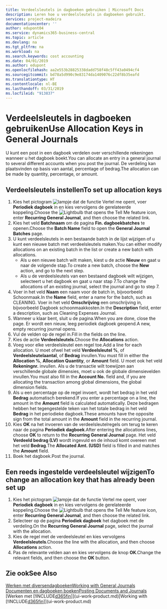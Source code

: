 ```yaml
---
title: Verdeelsleutels in dagboeken gebruiken | Microsoft Docs
description: Leren hoe u verdeelsleutels in dagboeken gebruikt.
services: project-madeira
documentationcenter: ''
author: edupont04
ms.service: dynamics365-business-central
ms.topic: article
ms.devlang: na
ms.tgt_pltfrm: na
ms.workload: na
ms.search.keywords: cost accounting
ms.date: 04/01/2019
ms.author: edupont
ms.openlocfilehash: aa2e553b28825338dadd758f48c5ff43a0494cf4
ms.sourcegitcommit: bd78a5d990c9e83174da1409076c22df8b35eafd
ms.translationtype: HT
ms.contentlocale: nl-BE
ms.lasthandoff: 03/31/2019
ms.locfileid: "913837"
---
```

# <a name="use-allocation-keys-in-general-journals"></a><span data-ttu-id="bc801-103">Verdeelsleutels in dagboeken gebruiken</span><span class="sxs-lookup"><span data-stu-id="bc801-103">Use Allocation Keys in General Journals</span></span>
<span data-ttu-id="bc801-104">U kunt een post in een dagboek verdelen over verschillende rekeningen wanneer u het dagboek boekt.</span><span class="sxs-lookup"><span data-stu-id="bc801-104">You can allocate an entry in a general journal to several different accounts when you post the journal.</span></span> <span data-ttu-id="bc801-105">De verdeling kan plaatsvinden op basis van aantal, percentage of bedrag.</span><span class="sxs-lookup"><span data-stu-id="bc801-105">The allocation can be made by quantity, percentage, or amount.</span></span>

## <a name="to-set-up-allocation-keys"></a><span data-ttu-id="bc801-106">Verdeelsleutels instellen</span><span class="sxs-lookup"><span data-stu-id="bc801-106">To set up allocation keys</span></span>
1. <span data-ttu-id="bc801-107">Kies het pictogram ![lampje dat de functie Vertel me opent](media/ui-search/search_small.png "Vertel me wat u wilt doen"), voer **Periodiek dagboek** in en kies vervolgens de gerelateerde koppeling.</span><span class="sxs-lookup"><span data-stu-id="bc801-107">Choose the ![Lightbulb that opens the Tell Me feature](media/ui-search/search_small.png "Tell me what you want to do") icon, enter **Recurring General Journal**, and then choose the related link.</span></span>
2. <span data-ttu-id="bc801-108">Kies het veld **Batchnaam** om de pagina **Fin. dagboekbatches** te openen.</span><span class="sxs-lookup"><span data-stu-id="bc801-108">Choose the **Batch Name** field to open the **General Journal Batches** page.</span></span>
3. <span data-ttu-id="bc801-109">U kunt verdeelsleutels in een bestaande batch in de lijst wijzigen of u kunt een nieuwe batch met verdeelsleutels maken.</span><span class="sxs-lookup"><span data-stu-id="bc801-109">You can either modify allocations on an existing batch in the list or create a new batch with allocations.</span></span>
   * <span data-ttu-id="bc801-110">Als u een nieuwe batch wilt maken, kiest u de actie **Nieuw** en gaat u naar de volgende stap.</span><span class="sxs-lookup"><span data-stu-id="bc801-110">To create a new batch, choose the **New** action, and go to the next step.</span></span>
   * <span data-ttu-id="bc801-111">Als u de verdeelsleutels van een bestaand dagboek wilt wijzigen, selecteert u het dagboek en gaat u naar stap 7.</span><span class="sxs-lookup"><span data-stu-id="bc801-111">To change the allocations of an existing journal, select the journal and go to step 7.</span></span>    
4. <span data-ttu-id="bc801-112">Voer in het veld **Naam** een naam voor de batch in, bijvoorbeeld Schoonmaak.</span><span class="sxs-lookup"><span data-stu-id="bc801-112">In the **Name** field, enter a name for the batch, such as CLEANING.</span></span> <span data-ttu-id="bc801-113">Voer in het veld **Omschrijving** een omschrijving in, bijvoorbeeld Dagboek schoonmaakkosten.</span><span class="sxs-lookup"><span data-stu-id="bc801-113">In the **Description** field, enter a description, such as Cleaning Expenses Journal.</span></span>
5. <span data-ttu-id="bc801-114">Wanneer u klaar bent, sluit u de pagina.</span><span class="sxs-lookup"><span data-stu-id="bc801-114">When you are done, close the page.</span></span> <span data-ttu-id="bc801-115">Er wordt een nieuw, leeg periodiek dagboek geopend.</span><span class="sxs-lookup"><span data-stu-id="bc801-115">A new, empty recurring journal opens.</span></span>
6. <span data-ttu-id="bc801-116">Vul de velden op de regel in.</span><span class="sxs-lookup"><span data-stu-id="bc801-116">Fill in the fields on the line.</span></span>
7. <span data-ttu-id="bc801-117">Kies de actie **Verdeelsleutels**.</span><span class="sxs-lookup"><span data-stu-id="bc801-117">Choose the **Allocations** action.</span></span>
8. <span data-ttu-id="bc801-118">Voeg voor elke verdeelsleutel een regel toe.</span><span class="sxs-lookup"><span data-stu-id="bc801-118">Add a line for each allocation.</span></span> <span data-ttu-id="bc801-119">U moet ofwel het veld **Verdeelsleutel %**, of **Verdeelsleutelaantal**, of **Bedrag** invullen.</span><span class="sxs-lookup"><span data-stu-id="bc801-119">You must fill in either the **Allocation %**, **Allocation Quantity**, or **Amount** field.</span></span> <span data-ttu-id="bc801-120">U moet ook het veld **Rekeningnr.** invullen. Als u de transactie wilt toewijzen aan verschillende globale dimensies, moet u ook de globale dimensievelden invullen.</span><span class="sxs-lookup"><span data-stu-id="bc801-120">You must also fill in the **Account No.** field and, if you are allocating the transaction among global dimensions, the global dimension fields.</span></span>
9. <span data-ttu-id="bc801-121">Als u een percentage op de regel invoert, wordt het bedrag in het veld **Bedrag** automatisch berekend.</span><span class="sxs-lookup"><span data-stu-id="bc801-121">If you enter a percentage on a line, the amount in the **Amount** field is calculated automatically.</span></span> <span data-ttu-id="bc801-122">Deze bedragen hebben het tegengestelde teken van het totale bedrag in het veld **Bedrag** in het periodieke dagboek.</span><span class="sxs-lookup"><span data-stu-id="bc801-122">These amounts have the opposite sign from the total amount in the **Amount** field in the recurring journal.</span></span>
10. <span data-ttu-id="bc801-123">Kies **OK** na het invoeren van de verdeelsleutelregels om terug te keren naar de pagina **Periodiek dagboek**.</span><span class="sxs-lookup"><span data-stu-id="bc801-123">After entering the allocations lines, choose **OK** to return to the **Recurring General Journal** page.</span></span> <span data-ttu-id="bc801-124">Het veld **Verdeeld bedrag (LV)** wordt ingevuld en de inhoud komt overeen met het veld **Bedrag**.</span><span class="sxs-lookup"><span data-stu-id="bc801-124">The **Allocated Amt. (USD)** field is filled in and matches the **Amount** field.</span></span>
11. <span data-ttu-id="bc801-125">Boek het dagboek.</span><span class="sxs-lookup"><span data-stu-id="bc801-125">Post the journal.</span></span>

## <a name="to-change-an-allocation-key-that-has-already-been-set-up"></a><span data-ttu-id="bc801-126">Een reeds ingestelde verdeelsleutel wijzigen</span><span class="sxs-lookup"><span data-stu-id="bc801-126">To change an allocation key that has already been set up</span></span>
1. <span data-ttu-id="bc801-127">Kies het pictogram ![lampje dat de functie Vertel me opent](media/ui-search/search_small.png "Vertel me wat u wilt doen"), voer **Periodiek dagboek** in en kies vervolgens de gerelateerde koppeling.</span><span class="sxs-lookup"><span data-stu-id="bc801-127">Choose the ![Lightbulb that opens the Tell Me feature](media/ui-search/search_small.png "Tell me what you want to do") icon, enter **Recurring General Journal**, and then choose the related link.</span></span>
2. <span data-ttu-id="bc801-128">Selecteer op de pagina **Periodiek dagboek** het dagboek met de verdeling.</span><span class="sxs-lookup"><span data-stu-id="bc801-128">On the **Recurring General Journal** page, select the journal with the allocation.</span></span>
3. <span data-ttu-id="bc801-129">Kies de regel met de verdeelsleutel en kies vervolgens **Verdeelsleutels**.</span><span class="sxs-lookup"><span data-stu-id="bc801-129">Choose the line with the allocation, and then choose **Allocations** action.</span></span>
4. <span data-ttu-id="bc801-130">Pas de relevante velden aan en kies vervolgens de knop **OK**.</span><span class="sxs-lookup"><span data-stu-id="bc801-130">Change the relevant fields, and then choose the **OK** button.</span></span>

## <a name="see-also"></a><span data-ttu-id="bc801-131">Zie ook</span><span class="sxs-lookup"><span data-stu-id="bc801-131">See Also</span></span>
[<span data-ttu-id="bc801-132">Werken met diversendagboeken</span><span class="sxs-lookup"><span data-stu-id="bc801-132">Working with General Journals</span></span>](ui-work-general-journals.md)  
[<span data-ttu-id="bc801-133">Documenten en dagboeken boeken</span><span class="sxs-lookup"><span data-stu-id="bc801-133">Posting Documents and Journals</span></span>](ui-post-documents-journals.md)  
<span data-ttu-id="bc801-134">[Werken met [!INCLUDE[d365fin](includes/d365fin_md.md)]](ui-work-product.md)</span><span class="sxs-lookup"><span data-stu-id="bc801-134">[Working with [!INCLUDE[d365fin](includes/d365fin_md.md)]](ui-work-product.md)</span></span>
